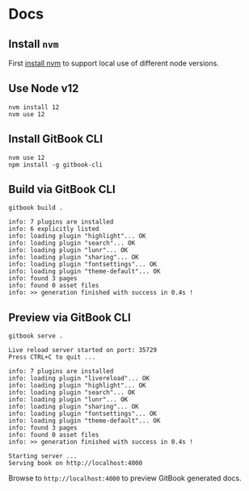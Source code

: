 # Docs

## Install `nvm`

First [install nvm](https://github.com/nvm-sh/nvm#installing-and-updating) to support local use of different node versions.

## Use Node v12

```
nvm install 12
nvm use 12
```

## Install GitBook CLI
```
nvm use 12
npm install -g gitbook-cli
```

## Build via GitBook CLI
```
gitbook build .
```
```
info: 7 plugins are installed 
info: 6 explicitly listed 
info: loading plugin "highlight"... OK 
info: loading plugin "search"... OK 
info: loading plugin "lunr"... OK 
info: loading plugin "sharing"... OK 
info: loading plugin "fontsettings"... OK 
info: loading plugin "theme-default"... OK 
info: found 3 pages 
info: found 0 asset files 
info: >> generation finished with success in 0.4s ! 
```

## Preview via GitBook CLI
```
gitbook serve .
```
```
Live reload server started on port: 35729
Press CTRL+C to quit ...

info: 7 plugins are installed 
info: loading plugin "livereload"... OK 
info: loading plugin "highlight"... OK 
info: loading plugin "search"... OK 
info: loading plugin "lunr"... OK 
info: loading plugin "sharing"... OK 
info: loading plugin "fontsettings"... OK 
info: loading plugin "theme-default"... OK 
info: found 3 pages 
info: found 0 asset files 
info: >> generation finished with success in 0.4s ! 

Starting server ...
Serving book on http://localhost:4000
```

Browse to `http://localhost:4000` to preview GitBook generated docs.

